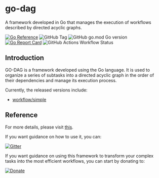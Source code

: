 # go-dag

A framework developed in Go that manages the execution of workflows described by directed acyclic graphs.

[![Go Reference](https://pkg.go.dev/badge/github.com/rhosocial/go-dag.svg)](https://pkg.go.dev/github.com/rhosocial/go-dag)
![GitHub Tag](https://img.shields.io/github/v/tag/rhosocial/go-dag)
![GitHub go.mod Go version](https://img.shields.io/github/go-mod/go-version/rhosocial/go-dag)
[![Go Report Card](https://goreportcard.com/badge/github.com/rhosocial/go-dag)](https://goreportcard.com/report/github.com/rhosocial/go-dag)
![GitHub Actions Workflow Status](https://img.shields.io/github/actions/workflow/status/rhosocial/go-dag/go.yml?branch=r1.0)

## Introduction

GO-DAG is a framework developed using the Go language.
It is used to organize a series of subtasks into a directed acyclic graph in the order of their dependencies
and manage its execution process.

Currently, the released versions include:

- [workflow/simple](workflow/simple)

## Reference

For more details, please visit [this](https://docs.go-dag.dev.rho.social/).

If you want guidance on how to use it, you can:

[![Gitter](https://img.shields.io/gitter/room/rhosocial/go-dag)](https://matrix.to/#/#go-dag.rhosocial:gitter.im)

If you want guidance on using this framework to transform your complex tasks into the most efficient workflows, you can start by donating to:

[![Donate](https://liberapay.com/assets/widgets/donate.svg)](https://liberapay.com/vistart/donate)
